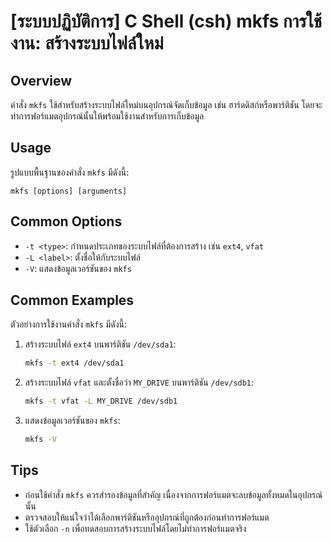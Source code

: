 # [ระบบปฏิบัติการ] C Shell (csh) mkfs การใช้งาน: สร้างระบบไฟล์ใหม่

## Overview
คำสั่ง `mkfs` ใช้สำหรับสร้างระบบไฟล์ใหม่บนอุปกรณ์จัดเก็บข้อมูล เช่น ฮาร์ดดิสก์หรือพาร์ติชัน โดยจะทำการฟอร์แมตอุปกรณ์นั้นให้พร้อมใช้งานสำหรับการเก็บข้อมูล

## Usage
รูปแบบพื้นฐานของคำสั่ง `mkfs` มีดังนี้:
```
mkfs [options] [arguments]
```

## Common Options
- `-t <type>`: กำหนดประเภทของระบบไฟล์ที่ต้องการสร้าง เช่น `ext4`, `vfat`
- `-L <label>`: ตั้งชื่อให้กับระบบไฟล์
- `-V`: แสดงข้อมูลเวอร์ชันของ `mkfs`

## Common Examples
ตัวอย่างการใช้งานคำสั่ง `mkfs` มีดังนี้:

1. สร้างระบบไฟล์ `ext4` บนพาร์ติชัน `/dev/sda1`:
   ```bash
   mkfs -t ext4 /dev/sda1
   ```

2. สร้างระบบไฟล์ `vfat` และตั้งชื่อว่า `MY_DRIVE` บนพาร์ติชัน `/dev/sdb1`:
   ```bash
   mkfs -t vfat -L MY_DRIVE /dev/sdb1
   ```

3. แสดงข้อมูลเวอร์ชันของ `mkfs`:
   ```bash
   mkfs -V
   ```

## Tips
- ก่อนใช้คำสั่ง `mkfs` ควรสำรองข้อมูลที่สำคัญ เนื่องจากการฟอร์แมตจะลบข้อมูลทั้งหมดในอุปกรณ์นั้น
- ตรวจสอบให้แน่ใจว่าได้เลือกพาร์ติชันหรืออุปกรณ์ที่ถูกต้องก่อนทำการฟอร์แมต
- ใช้ตัวเลือก `-n` เพื่อทดสอบการสร้างระบบไฟล์โดยไม่ทำการฟอร์แมตจริง